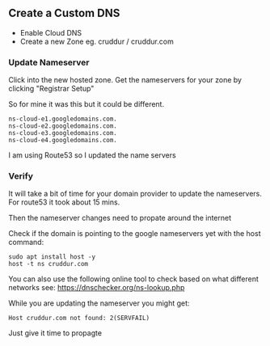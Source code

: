 ## Create a Custom DNS


- Enable Cloud DNS
- Create a new Zone eg. cruddur / cruddur.com

### Update Nameserver

Click into the new hosted zone.
Get the nameservers for your zone by clicking "Registrar Setup"

So for mine it was this but it could be different.
```
ns-cloud-e1.googledomains.com.
ns-cloud-e2.googledomains.com.
ns-cloud-e3.googledomains.com.
ns-cloud-e4.googledomains.com.
```

I am using Route53 so I updated the name servers

### Verify

It will take a bit of time for your domain provider to update the nameservers.
For route53 it took about 15 mins.

Then the nameserver changes need to propate around the internet

Check if the domain is pointing to the google nameservers yet with the host command:

```
sudo apt install host -y
host -t ns cruddur.com
```

You can also use the following online tool to check based on what different networks see:
https://dnschecker.org/ns-lookup.php


While you are updating the nameserver you might get:
```
Host cruddur.com not found: 2(SERVFAIL)
```

Just give it time to propagte